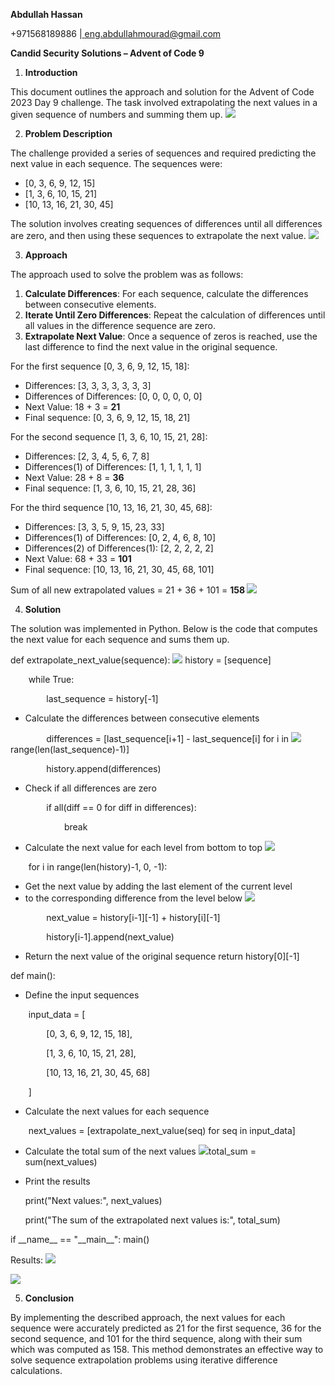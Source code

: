 **Abdullah Hassan** 

+971568189886 |[ eng.abdullahmourad@gmail.com](mailto:eng.abdullahmourad@gmail.com)

**Candid Security Solutions – Advent of Code 9** 

1. **Introduction** 

This document outlines the approach and solution for the Advent of Code 2023 Day 9 challenge. The task involved extrapolating the next values in a given sequence of numbers and summing them up. ![](Aspose.Words.30e73627-252e-425f-8609-028f85adb370.001.png)

2. **Problem Description** 

The challenge provided a series of sequences and required predicting the next value in each sequence. The sequences were: 

- [0, 3, 6, 9, 12, 15] 
- [1, 3, 6, 10, 15, 21] 
- [10, 13, 16, 21, 30, 45] 

The solution involves creating sequences of differences until all differences are zero, and then using these sequences to extrapolate the next value. ![](Aspose.Words.30e73627-252e-425f-8609-028f85adb370.002.png)

3. **Approach** 

The approach used to solve the problem was as follows: 

1. **Calculate Differences**: For each sequence, calculate the differences between consecutive elements. 
1. **Iterate Until Zero Differences**: Repeat the calculation of differences until all values in the difference sequence are zero. 
1. **Extrapolate Next Value**: Once a sequence of zeros is reached, use the last difference to find the next value in the original sequence. 

For the first sequence [0, 3, 6, 9, 12, 15, 18]: 

- Differences: [3, 3, 3, 3, 3, 3, 3] 
- Differences of Differences: [0, 0, 0, 0, 0, 0] 
- Next Value: 18 + 3 = **21** 
- Final sequence: [0, 3, 6, 9, 12, 15, 18, 21] 

For the second sequence [1, 3, 6, 10, 15, 21, 28]: 

- Differences: [2, 3, 4, 5, 6, 7, 8] 
- Differences(1) of Differences: [1, 1, 1, 1, 1, 1] 
- Next Value: 28 + 8 = **36** 
- Final sequence: [1, 3, 6, 10, 15, 21, 28, 36] 

For the third sequence [10, 13, 16, 21, 30, 45, 68]: 

- Differences: [3, 3, 5, 9, 15, 23, 33] 
- Differences(1) of Differences: [0, 2, 4, 6, 8, 10] 
- Differences(2) of Differences(1): [2, 2, 2, 2, 2] 
- Next Value: 68 + 33 = **101** 
- Final sequence: [10, 13, 16, 21, 30, 45, 68, 101] 

Sum of all new extrapolated values = 21 + 36 + 101 = **158 ![](Aspose.Words.30e73627-252e-425f-8609-028f85adb370.003.png)**

4. **Solution** 

The solution was implemented in Python. Below is the code that computes the next value for each sequence and sums them up. 

def extrapolate\_next\_value(sequence): ![](Aspose.Words.30e73627-252e-425f-8609-028f85adb370.004.png)    history = [sequence] 

`    `while True: 

`        `last\_sequence = history[-1] 

- Calculate the differences between consecutive elements 

`        `differences = [last\_sequence[i+1] - last\_sequence[i] for i in ![](Aspose.Words.30e73627-252e-425f-8609-028f85adb370.005.png)range(len(last\_sequence)-1)] 

`        `history.append(differences) 

- Check if all differences are zero 

`        `if all(diff == 0 for diff in differences): 

`            `break 

- Calculate the next value for each level from bottom to top ![](Aspose.Words.30e73627-252e-425f-8609-028f85adb370.006.png)

`    `for i in range(len(history)-1, 0, -1): 

- Get the next value by adding the last element of the current level 
- to the corresponding difference from the level below ![](Aspose.Words.30e73627-252e-425f-8609-028f85adb370.007.png)

`        `next\_value = history[i-1][-1] + history[i][-1] 

`        `history[i-1].append(next\_value) 

- Return the next value of the original sequence return history[0][-1] 

def main(): 

- Define the input sequences 

`    `input\_data = [ 

`        `[0, 3, 6, 9, 12, 15, 18], 

`        `[1, 3, 6, 10, 15, 21, 28], 

`        `[10, 13, 16, 21, 30, 45, 68] 

`    `] 

- Calculate the next values for each sequence 

`    `next\_values = [extrapolate\_next\_value(seq) for seq in input\_data] 

- Calculate the total sum of the next values ![](Aspose.Words.30e73627-252e-425f-8609-028f85adb370.008.png)total\_sum = sum(next\_values) 
- Print the results 

  print("Next values:", next\_values) 

  print("The sum of the extrapolated next values is:", total\_sum) 

if \_\_name\_\_ == "\_\_main\_\_":     main() 

Results: ![](Aspose.Words.30e73627-252e-425f-8609-028f85adb370.009.png)

![](Aspose.Words.30e73627-252e-425f-8609-028f85adb370.010.png)

5. **Conclusion** 

By implementing the described approach, the next values for each sequence were accurately predicted as 21 for the first sequence, 36 for the second sequence, and 101 for the third sequence, along with their sum which was computed as 158. This method demonstrates an effective way to solve sequence extrapolation problems using iterative difference calculations. 
